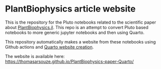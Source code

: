 # PlantBiophysics article website

This is the repository for the Pluto notebooks related to the scientific paper about [PlantBiophysics.jl](https://github.com/VEZY/PlantBiophysics.jl). This repo is an attempt to convert Pluto based notebooks to more generic jupyter notebooks and then using Quarto.

This repository automatically makes a website from these notebooks using Github actions and [Quarto website creation](https://quarto.org/docs/websites/).

The website is available here: https://thomasarsouze.github.io/PlantBiophysics-paper-Quarto/
